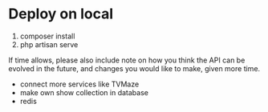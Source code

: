 # Deploy on local

1. composer install
2. php artisan serve

<quote>
If time allows, please also include note on how you think the API can be evolved in the future, and changes you would like to make, given more time.
</quote>

- connect more services like TVMaze
- make own show collection in database
- redis